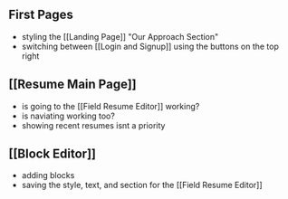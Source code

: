 ## First Pages
- styling the [[Landing Page]] "Our Approach Section" 
- switching between [[Login and Signup]] using the buttons on the top right 
## [[Resume Main Page]]
- is going to the [[Field Resume Editor]] working?
- is naviating working too?
- showing recent resumes isnt a priority
## [[Block Editor]]
- adding blocks
- saving the style, text, and section for the [[Field Resume Editor]]